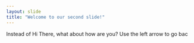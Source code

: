 ```yaml
---
layout: slide
title: "Welcome to our second slide!"
---
```

Instead of Hi There, what about how are you?
Use the left arrow to go bac
